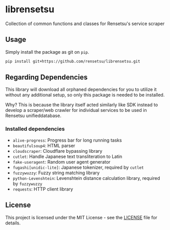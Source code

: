 # librensetsu

Collection of common functions and classes for Rensetsu's service scraper

## Usage

Simply install the package as git on `pip`.

```bash
pip install git+https://github.com/rensetsu/librensetsu.git
```

## Regarding Dependencies

This library will download all orphaned dependencies for you to utilize it
without any additional setup, so only this package is needed to be installed.

Why? This is because the library itself acted similarly like SDK instead to
develop a scraper/web crawler for individual services to be used in Rensetsu
unifieddatabase.

### Installed dependencies

- `alive-progress`: Progress bar for long running tasks
- `beautifulsoup4`: HTML parser
- `cloudscraper`: Cloudflare bypassing library
- `cutlet`: Handle Japanese text transliteration to Latin
- `fake-useragent`: Random user agent generator
- `fugashi[unidic-lite]`: Japanese tokenizer, required by `cutlet`
- `fuzzywuzzy`: Fuzzy string matching library
- `python-Levenshtein`: Levenshtein distance calculation library, required by
  `fuzzywuzzy`
- `requests`: HTTP client library

## License

This project is licensed under the MIT License - see the [LICENSE](LICENSE) file
for details.
